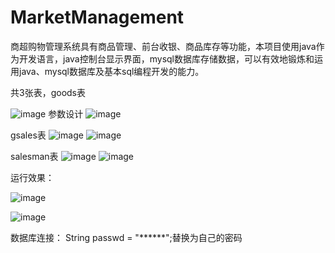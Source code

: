 # MarketManagement
商超购物管理系统具有商品管理、前台收银、商品库存等功能，本项目使用java作为开发语言，java控制台显示界面，mysql数据库存储数据，可以有效地锻炼和运用java、mysql数据库及基本sql编程开发的能力。

共3张表，goods表

![image](https://user-images.githubusercontent.com/22195610/119924627-89a99200-bfa6-11eb-970a-c43c75673e9c.png)
参数设计
![image](https://user-images.githubusercontent.com/22195610/119924843-e73dde80-bfa6-11eb-8801-6c180e82898a.png)

gsales表
![image](https://user-images.githubusercontent.com/22195610/119924714-afcf3200-bfa6-11eb-8cba-9d1aecd0fdfa.png)
![image](https://user-images.githubusercontent.com/22195610/119924881-f6249100-bfa6-11eb-8c15-8e9d191a3024.png)

salesman表
![image](https://user-images.githubusercontent.com/22195610/119924748-bcec2100-bfa6-11eb-8f46-a0d5b9124777.png)
![image](https://user-images.githubusercontent.com/22195610/119924903-00df2600-bfa7-11eb-8ff5-4de5582c8009.png)

运行效果：

![image](https://user-images.githubusercontent.com/22195610/119925131-6af7cb00-bfa7-11eb-8567-c7bf1a7e001a.png)


![image](https://user-images.githubusercontent.com/22195610/119925193-85ca3f80-bfa7-11eb-975c-1773d28be635.png)


数据库连接：
String passwd = "******";替换为自己的密码


